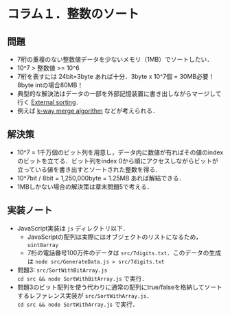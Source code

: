 # コラム１．整数のソート

## 問題

- 7桁の重複のない整数値データを少ないメモリ（1MB）でソートしたい．
- 10^7 > 整数値 >= 10^6
- 7桁を表すには 24bit=3byte あれば十分．3byte x 10^7個 = 30MB必要！ 8byte intの場合80MB！
- 典型的な解決法はデータの一部を外部記憶装置に書き出しながらマージして行く [External sorting](https://en.wikipedia.org/wiki/External_sorting)．
- 例えば [k-way merge algorithm](https://en.wikipedia.org/wiki/K-way_merge_algorithm) などが考えられる．

## 解決策

- 10^7 = 1千万個のビット列を用意し，データ内に数値が有ればその値のindexのビットを立てる．ビット列をindex 0から順にアクセスしながらビットが立っている値を書き出すとソートされた整数を得る．
- 10^7bit / 8bit = 1,250,000byte = 1.25MB あれば解結できる．
- 1MBしかない場合の解決策は章末問題5で考える．

## 実装ノート

- JavaScript実装は `js` ディレクトリ以下．
  - JavaScriptの配列は実際にはオブジェクトのリストになるため，`uint8array`
  - 7桁の電話番号100万件のデータは `src/7digits.txt`．このデータの生成は `node src/GenerateData.js > src/7digits.txt`
- 問題3: `src/SortWithBitArray.js`\
  `cd src && node SortWithBitArray.js` で実行．
- 問題3のビット配列を使う代わりに通常の配列にtrue/falseを格納してソートするレファレンス実装が `src/SortWithArray.js`．\
  `cd src && node SortWithArray.js` で実行．
